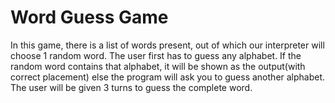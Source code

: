 # Word Guess Game
In this game, there is a list of words present, 
out of which our interpreter will choose 1 random word. 
The user first has to guess any alphabet. 
If the random word contains that alphabet, 
it will be shown as the output(with correct placement) 
else the program will ask you to guess another alphabet.
The user will be given 3 turns to guess the complete word.
